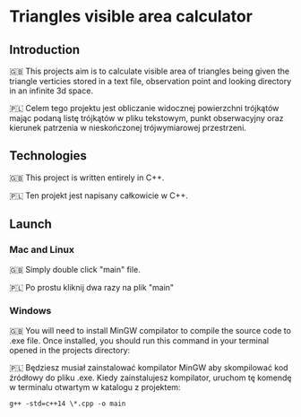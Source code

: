# Triangles visible area calculator

## Introduction

🇬🇧 This projects aim is to calculate visible area of triangles being given the triangle verticies stored in a text file, observation point and looking directory in an infinite 3d space.

🇵🇱 Celem tego projektu jest obliczanie widocznej powierzchni trójkątów mając podaną listę trójkątów w pliku tekstowym, punkt obserwacyjny oraz kierunek patrzenia w nieskończonej trójwymiarowej przestrzeni.

## Technologies

🇬🇧 This project is written entirely in C++.

🇵🇱 Ten projekt jest napisany całkowicie w C++.

## Launch

### Mac and Linux

🇬🇧 Simply double click "main" file.

🇵🇱 Po prostu kliknij dwa razy na plik "main"

### Windows

🇬🇧 You will need to install MinGW compilator to compile the source code to .exe file. Once installed, you should run this command in your terminal opened in the projects directory:

🇵🇱 Będziesz musiał zainstalować kompilator MinGW aby skompilować kod źródłowy do pliku .exe. Kiedy zainstalujesz kompilator, uruchom tę komendę w terminalu otwartym w katalogu z projektem:

```
g++ -std=c++14 \*.cpp -o main
```
